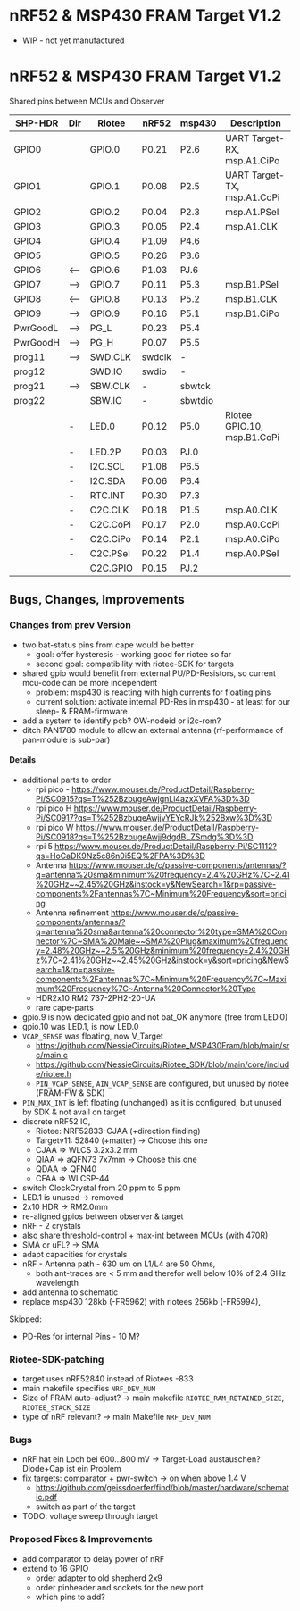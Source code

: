 # nRF52 & MSP430 FRAM Target V1.2

- WIP - not yet manufactured

# nRF52 & MSP430 FRAM Target V1.2

Shared pins between MCUs and Observer

| SHP-HDR  | Dir | Riotee   | nRF52  | msp430  | Description                 |
|----------|-----|----------|--------|---------|-----------------------------|
| GPIO0    | <A> | GPIO.0   | P0.21  | P2.6    | UART Target-RX, msp.A1.CiPo |
| GPIO1    | <B> | GPIO.1   | P0.08  | P2.5    | UART Target-TX, msp.A1.CoPi |
| GPIO2    | <C> | GPIO.2   | P0.04  | P2.3    | msp.A1.PSel                 |
| GPIO3    | <C> | GPIO.3   | P0.05  | P2.4    | msp.A1.CLK                  |
| GPIO4    | <C> | GPIO.4   | P1.09  | P4.6    |                             |
| GPIO5    | <C> | GPIO.5   | P0.26  | P3.6    |                             |
| GPIO6    | <-- | GPIO.6   | P1.03  | PJ.6    |                             |
| GPIO7    | --> | GPIO.7   | P0.11  | P5.3    | msp.B1.PSel                 |
| GPIO8    | <-- | GPIO.8   | P0.13  | P5.2    | msp.B1.CLK                  |
| GPIO9    | --> | GPIO.9   | P0.16  | P5.1    | msp.B1.CiPo                 |
| PwrGoodL | --> | PG_L     | P0.23  | P5.4    |                             |
| PwrGoodH | --> | PG_H     | P0.07  | P5.5    |                             |
| prog11   | --> | SWD.CLK  | swdclk | -       |                             |
| prog12   | <A> | SWD.IO   | swdio  | -       |                             |
| prog21   | --> | SBW.CLK  | -      | sbwtck  |                             |
| prog22   | <B> | SBW.IO   | -      | sbwtdio |                             |
|          | -   | LED.0    | P0.12  | P5.0    | Riotee GPIO.10, msp.B1.CoPi |
|          | -   | LED.2P   | P0.03  | PJ.0    |                             |
|          | -   | I2C.SCL  | P1.08  | P6.5    |                             |
|          | -   | I2C.SDA  | P0.06  | P6.4    |                             |
|          | -   | RTC.INT  | P0.30  | P7.3    |                             |
|          | -   | C2C.CLK  | P0.18  | P1.5    | msp.A0.CLK                  |
|          | -   | C2C.CoPi | P0.17  | P2.0    | msp.A0.CoPi                 |
|          | -   | C2C.CiPo | P0.14  | P2.1    | msp.A0.CiPo                 |
|          | -   | C2C.PSel | P0.22  | P1.4    | msp.A0.PSel                 |
|          |     | C2C.GPIO | P0.15  | PJ.2    |                             |

## Bugs, Changes, Improvements

### Changes from prev Version

- two bat-status pins from cape would be better
    - goal: offer hysteresis - working good for riotee so far
    - second goal: compatibility with riotee-SDK for targets
- shared gpio would benefit from external PU/PD-Resistors, so current mcu-code can be more independent
    - problem: msp430 is reacting with high currents for floating pins
    - current solution: activate internal PD-Res in msp430 - at least for our sleep- & FRAM-firmware
- add a system to identify pcb? OW-nodeid or i2c-rom?
- ditch PAN1780 module to allow an external antenna (rf-performance of pan-module is sub-par)

#### Details

- additional parts to order
  - rpi pico - https://www.mouser.de/ProductDetail/Raspberry-Pi/SC0915?qs=T%252BzbugeAwjgnLi4azxXVFA%3D%3D
  - rpi pico H https://www.mouser.de/ProductDetail/Raspberry-Pi/SC0917?qs=T%252BzbugeAwjjvYEYcRJk%252Bxw%3D%3D
  - rpi pico W https://www.mouser.de/ProductDetail/Raspberry-Pi/SC0918?qs=T%252BzbugeAwjj9dgdBLZSmdg%3D%3D
  - rpi 5 https://www.mouser.de/ProductDetail/Raspberry-Pi/SC1112?qs=HoCaDK9Nz5c86n0i5EQ%2FPA%3D%3D
  - Antenna https://www.mouser.de/c/passive-components/antennas/?q=antenna%20sma&minimum%20frequency=2.4%20GHz%7C~2.41%20GHz~~2.45%20GHz&instock=y&NewSearch=1&rp=passive-components%2Fantennas%7C~Minimum%20Frequency&sort=pricing
  - Antenna refinement https://www.mouser.de/c/passive-components/antennas/?q=antenna%20sma&antenna%20connector%20type=SMA%20Connector%7C~SMA%20Male~~SMA%20Plug&maximum%20frequency=2.48%20GHz~~2.5%20GHz&minimum%20frequency=2.4%20GHz%7C~2.41%20GHz~~2.45%20GHz&instock=y&sort=pricing&NewSearch=1&rp=passive-components%2Fantennas%7C~Minimum%20Frequency%7C~Maximum%20Frequency%7C~Antenna%20Connector%20Type
  - HDR2x10 RM2 737-2PH2-20-UA
  - rare cape-parts
- gpio.9 is now dedicated gpio and not bat_OK anymore (free from LED.0)
- gpio.10 was LED.1, is now LED.0
- `VCAP_SENSE` was floating, now V_Target
  - https://github.com/NessieCircuits/Riotee_MSP430Fram/blob/main/src/main.c
  - https://github.com/NessieCircuits/Riotee_SDK/blob/main/core/include/riotee.h
  - `PIN_VCAP_SENSE`, `AIN_VCAP_SENSE` are configured, but unused by riotee (FRAM-FW & SDK)
- `PIN_MAX_INT` is left floating (unchanged) as it is configured, but unused by SDK & not avail on target
- discrete nRF52 IC,
  - Riotee: NRF52833-CJAA (+direction finding)
  - Targetv11: 52840 (+matter) -> Choose this one
  - CJAA => WLCS 3.2x3.2 mm
  - QIAA => aQFN73 7x7mm -> Choose this one
  - QDAA => QFN40
  - CFAA => WLCSP-44
- switch ClockCrystal from 20 ppm to 5 ppm
- LED.1 is unused -> removed
- 2x10 HDR -> RM2.0mm
- re-aligned gpios between observer & target
- nRF - 2 crystals
- also share threshold-control + max-int between MCUs (with 470R)
- SMA or uFL? -> SMA
- adapt capacities for crystals
- nRF - Antenna path - 630 um on L1/L4 are 50 Ohms,
  - both ant-traces are < 5 mm and therefor well below 10% of 2.4 GHz wavelength
- add antenna to schematic
- replace msp430 128kb (-FR5962) with riotees 256kb (-FR5994), 
 
Skipped:
- PD-Res for internal Pins - 10 M?

### Riotee-SDK-patching

- target uses nRF52840 instead of Riotees -833
- main makefile specifies `NRF_DEV_NUM`
- Size of FRAM auto-adjust? -> main makefile `RIOTEE_RAM_RETAINED_SIZE`, `RIOTEE_STACK_SIZE`
- type of nRF relevant? -> main Makefile `NRF_DEV_NUM`


### Bugs

- nRF hat ein Loch bei 600...800 mV -> Target-Load austauschen? Diode+Cap ist ein Problem
- fix targets: comparator + pwr-switch -> on when above 1.4 V
  - https://github.com/geissdoerfer/find/blob/master/hardware/schematic.pdf
  - switch as part of the target
- TODO: voltage sweep through target

### Proposed Fixes & Improvements

- add comparator to delay power of nRF
- extend to 16 GPIO
  - order adapter to old shepherd 2x9
  - order pinheader and sockets for the new port
  - which pins to add?
